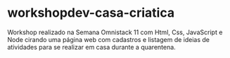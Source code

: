 # workshopdev-casa-criatica
Workshop realizado na Semana Omnistack 11 com Html, Css, JavaScript e Node cirando uma página web com cadastros e listagem de ideias de atividades para se realizar em casa durante a quarentena.
